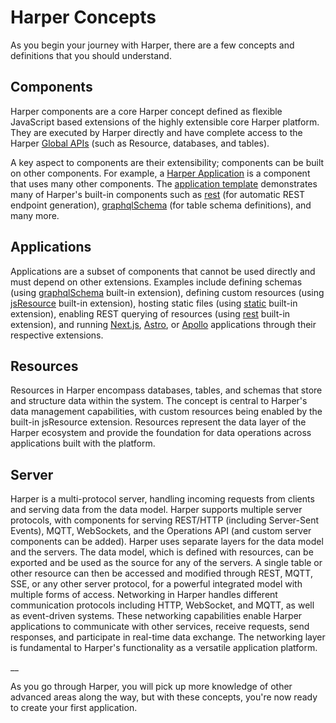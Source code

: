 # Harper Concepts

As you begin your journey with Harper, there are a few concepts and definitions that you should understand.

## Components
Harper components are a core Harper concept defined as flexible JavaScript based extensions of the highly extensible core Harper platform. They are executed by Harper directly and have complete access to the Harper [Global APIs](https://docs.harperdb.io/docs/technical-details/reference/globals) (such as Resource, databases, and tables).

A key aspect to components are their extensibility; components can be built on other components. For example, a [Harper Application](https://docs.harperdb.io/docs/developers/applications) is a component that uses many other components. The [application template](https://github.com/HarperDB/application-template) demonstrates many of Harper's built-in components such as [rest](https://docs.harperdb.io/docs/developers/components/built-in#rest) (for automatic REST endpoint generation), [graphqlSchema](https://docs.harperdb.io/docs/developers/components/built-in#graphqlschema) (for table schema definitions), and many more.

## Applications
Applications are a subset of components that cannot be used directly and must depend on other extensions. Examples include defining schemas (using [graphqlSchema](https://docs.harperdb.io/docs/developers/components/built-in#graphqlschema) built-in extension), defining custom resources (using [jsResource](https://docs.harperdb.io/docs/developers/components/built-in#jsresource) built-in extension), hosting static files (using [static](https://docs.harperdb.io/docs/developers/components/built-in#static) built-in extension), enabling REST querying of resources (using [rest](https://docs.harperdb.io/docs/developers/components/built-in#rest) built-in extension), and running [Next.js](https://github.com/HarperDB/nextjs), [Astro](https://github.com/HarperDB/astro), or [Apollo](https://github.com/HarperDB/apollo) applications through their respective extensions.

## Resources
Resources in Harper encompass databases, tables, and schemas that store and structure data within the system. The concept is central to Harper's data management capabilities, with custom resources being enabled by the built-in jsResource extension. Resources represent the data layer of the Harper ecosystem and provide the foundation for data operations across applications built with the platform.

## Server
Harper is a  multi-protocol server, handling incoming requests from clients and serving data from the data model. Harper supports multiple server protocols, with components for serving REST/HTTP (including Server-Sent Events), MQTT, WebSockets, and the Operations API (and custom server components can be added). Harper uses separate layers for the data model and the servers. The data model, which is defined with resources, can be exported and be used as the source for any of the servers. A single table or other resource can then be accessed and modified through REST, MQTT, SSE, or any other server protocol, for a powerful integrated model with multiple forms of access.
Networking in Harper handles different communication protocols including HTTP, WebSocket, and MQTT, as well as event-driven systems. These networking capabilities enable Harper applications to communicate with other services, receive requests, send responses, and participate in real-time data exchange. The networking layer is fundamental to Harper's functionality as a versatile application platform.

__

As you go through Harper, you will pick up more knowledge of other advanced areas along the way, but with these concepts, you're now ready to create your first application.